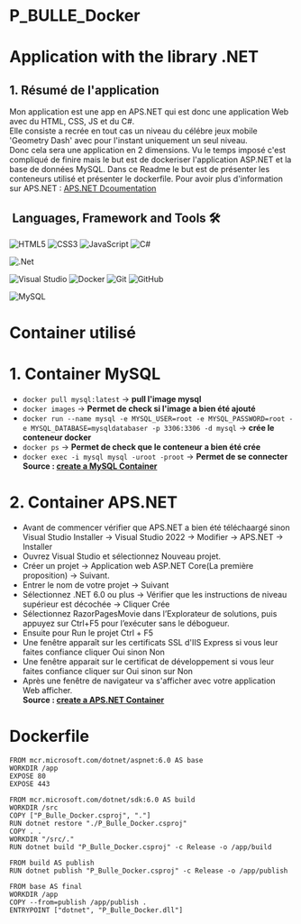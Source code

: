 # P_BULLE_Docker
Application with the library .NET
======
## 1. Résumé de l'application
Mon application est une app en APS.NET qui est donc une application Web avec du HTML, CSS, JS et du C#.  
Elle consiste a recrée en tout cas un niveau du célébre jeux mobile 'Geometry Dash' avec pour l'instant uniquement un seul niveau.  
Donc cela sera une application en 2 dimensions. 
Vu le temps imposé c'est compliqué de finire mais le but est de dockeriser l'application ASP.NET et la base de données MySQL.
Dans ce Readme le but est de présenter les conteneurs utilisé et présenter le dockerfile.
Pour avoir plus d'information sur APS.NET : [APS.NET Dcoumentation](https://dotnet.microsoft.com/en-us/apps/aspnet)

&nbsp;Languages, Framework and Tools 🛠
------
![HTML5](https://img.shields.io/badge/html5-%23E34F26.svg?&style=for-the-badge&logo=html5&logoColor=white)
![CSS3](https://img.shields.io/badge/css3-%231572B6.svg?&style=for-the-badge&logo=css3&logoColor=white)
![JavaScript](https://img.shields.io/badge/javascript-%23F7DF1E.svg?&style=for-the-badge&logo=javascript&logoColor=black)
![C#](https://img.shields.io/badge/c%23-%23239120.svg?style=for-the-badge&logo=csharp&logoColor=white)

![.Net](https://img.shields.io/badge/.NET-5C2D91?style=for-the-badge&logo=.net&logoColor=white)

![Visual Studio](https://img.shields.io/badge/Visual%20Studio-5C2D91.svg?style=for-the-badge&logo=visual-studio&logoColor=white)
![Docker](https://img.shields.io/badge/docker-%230db7ed.svg?style=for-the-badge&logo=docker&logoColor=white)
![Git](https://img.shields.io/badge/git-%23F05033.svg?style=for-the-badge&logo=git&logoColor=white)
![GitHub](https://img.shields.io/badge/github-%23121011.svg?style=for-the-badge&logo=github&logoColor=white)

![MySQL](https://img.shields.io/badge/mysql-%2300f.svg?style=for-the-badge&logo=mysql&logoColor=white)
        
Container utilisé
======
# 1. Container MySQL
* `docker pull mysql:latest` -> **pull l'image mysql**  
* `docker images` -> **Permet de check si l'image a bien été ajouté**  
* `docker run --name mysql -e MYSQL_USER=root -e MYSQL_PASSWORD=root -e MYSQL_DATABASE=mysqldatabaser -p 3306:3306 -d mysql` -> **crée le conteneur docker**   
* `docker ps` -> **Permet de check que le conteneur a bien été crée**
* `docker exec -i mysql mysql -uroot -proot` -> **Permet de se connecter**
**Source : [create a MySQL Container](https://www.devgi.com/2018/11/install-mysql-docker-windows.html)**  
# 2. Container APS.NET
* Avant de commencer vérifier que APS.NET a bien été téléchaargé sinon Visual Studio Installer -> Visual Studio 2022 -> Modifier -> APS.NET -> Installer
* Ouvrez Visual Studio et sélectionnez Nouveau projet.
* Créer un projet -> Application web ASP.NET Core(La première proposition) -> Suivant.
* Entrer le nom de votre projet -> Suivant
* Sélectionnez .NET 6.0 ou plus -> Vérifier que les instructions de niveau supérieur est décochée -> Cliquer Crée
* Sélectionnez RazorPagesMovie dans l’Explorateur de solutions, puis appuyez sur Ctrl+F5 pour l’exécuter sans le débogueur.
* Ensuite pour Run le projet Ctrl + F5
* Une fenêtre apparaît sur les certificats SSL d'IIS Express si vous leur faites confiance cliquer Oui sinon Non
* Une fenêtre apparait sur le certificat de développement si vous leur faites confiance cliquer sur Oui sinon sur Non
* Après une fenêtre de navigateur va s'afficher avec votre application Web afficher.  
**Source : [create a APS.NET Container](https://learn.microsoft.com/fr-fr/aspnet/core/tutorials/razor-pages/razor-pages-start?view=aspnetcore-8.0&tabs=visual-studio)**

Dockerfile
======
```docker
FROM mcr.microsoft.com/dotnet/aspnet:6.0 AS base
WORKDIR /app
EXPOSE 80
EXPOSE 443

FROM mcr.microsoft.com/dotnet/sdk:6.0 AS build
WORKDIR /src
COPY ["P_Bulle_Docker.csproj", "."]
RUN dotnet restore "./P_Bulle_Docker.csproj"
COPY . .
WORKDIR "/src/."
RUN dotnet build "P_Bulle_Docker.csproj" -c Release -o /app/build

FROM build AS publish
RUN dotnet publish "P_Bulle_Docker.csproj" -c Release -o /app/publish

FROM base AS final
WORKDIR /app
COPY --from=publish /app/publish .
ENTRYPOINT ["dotnet", "P_Bulle_Docker.dll"]
```
